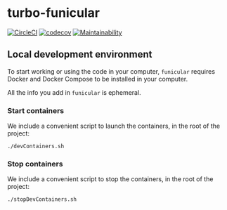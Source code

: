 # turbo-funicular

[![CircleCI](https://circleci.com/gh/mrduckieduck/turbo-funicular.svg?style=shield)](https://circleci.com/gh/mrduckieduck/turbo-funicular)
[![codecov](https://codecov.io/gh/mrduckieduck/turbo-funicular/branch/main/graph/badge.svg)](https://codecov.io/gh/mrduckieduck/turbo-funicular)
[![Maintainability](https://api.codeclimate.com/v1/badges/7e871bdc96a6f38fcbb5/maintainability)](https://codeclimate.com/github/mrduckieduck/turbo-funicular/maintainability)

## Local development environment

To start working or using the code in your computer, `funicular` requires Docker and Docker Compose to be installed in your computer.

All the info you add in `funicular` is ephemeral.

### Start containers

We include a convenient script to launch the containers, in the root of the project:

```
./devContainers.sh
```

### Stop containers

We include a convenient script to stop the containers, in the root of the project:

```
./stopDevContainers.sh
```

